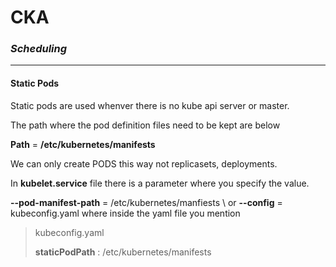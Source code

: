 # CKA

### ***Scheduling***

----
#### ****Static Pods****

Static pods are used whenver there is no kube api server or master.

The path where the pod definition files need to be kept are below

**Path** = **/etc/kubernetes/manifests**

We can only create PODS this way not replicasets, deployments.

In **kubelet.service** file there is a parameter where you specify the value.

**--pod-manifest-path** = /etc/kubernetes/manfiests \\ or **--config** = kubeconfig.yaml where inside the yaml file you mention 


> kubeconfig.yaml
>
>**staticPodPath** : /etc/kubernetes/manifests


